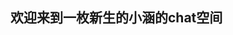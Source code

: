 ## 欢迎来到一枚新生的小涵的chat空间
<script>
    var xlm_wid='1xxxx';
    var xlm_url='https://www.xianliao.me/';
</script>
<script type='text/javascript' charset='UTF-8' src='https://www.xianliao.me/embed.js'></script>
